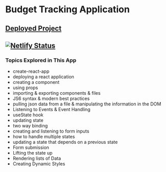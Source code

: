 # Budget Tracking Application

## [Deployed Project](https://epic-borg-b15ae0.netlify.app) 
## [![Netlify Status](https://api.netlify.com/api/v1/badges/565825de-7fa2-4cf3-80c1-07d0a8e654de/deploy-status)](https://app.netlify.com/sites/epic-borg-b15ae0/deploys)

### Topics Explored in This App

- create-react-app
- deploying a react application
- creating a component
- using props
- importing & exporting components & files
- JS6 syntax & modern best practices
- pulling json data from a file & manipulating the information in the DOM
- Listening to Events & Event Handling
- useState hook
- updating state
- two way binding
- creating and listening to form inputs
- how to handle multiple states
- updating a state that depends on a previous state 
- Form submission
- Lifting the state up
- Rendering lists of Data 
- Creating Dynamic Styles



